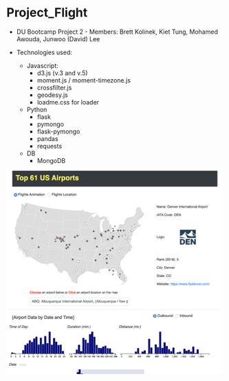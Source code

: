 # Project_Flight
* DU Bootcamp Project 2 - Members: Brett Kolinek, Kiet Tung, Mohamed Awouda, Junwoo (David) Lee

* Technologies used:
  * Javascript:
    * d3.js (v.3 and v.5)
    * moment.js / moment-timezone.js
    * crossfilter.js
    * geodesy.js
    * loadme.css for loader
  * Python
    * flask
    * pymongo
    * flask-pymongo
    * pandas
    * requests
  * DB
    * MongoDB
    
<img src="https://github.com/junwoo77lee/Project_Flight/blob/master/project_flight_img1.png" alt="flight_aviation">
